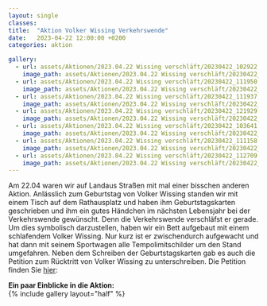 ```yaml
---
layout: single
classes: 
title:  "Aktion Volker Wissing Verkehrswende"
date:   2023-04-22 12:00:00 +0200
categories: aktion

gallery:
  - url: assets/Aktionen/2023.04.22 Wissing verschläft/20230422_102922.jpg
    image_path: assets/Aktionen/2023.04.22 Wissing verschläft/20230422_102922.jpg
  - url: assets/Aktionen/2023.04.22 Wissing verschläft/20230422_111950.jpg
    image_path: assets/Aktionen/2023.04.22 Wissing verschläft/20230422_111950.jpg
  - url: assets/Aktionen/2023.04.22 Wissing verschläft/20230422_111937.jpg
    image_path: assets/Aktionen/2023.04.22 Wissing verschläft/20230422_111937.jpg
  - url: assets/Aktionen/2023.04.22 Wissing verschläft/20230422_121929.jpg
    image_path: assets/Aktionen/2023.04.22 Wissing verschläft/20230422_121929.jpg
  - url: assets/Aktionen/2023.04.22 Wissing verschläft/20230422_103641.jpg
    image_path: assets/Aktionen/2023.04.22 Wissing verschläft/20230422_103641.jpg
  - url: assets/Aktionen/2023.04.22 Wissing verschläft/20230422_111158.jpg
    image_path: assets/Aktionen/2023.04.22 Wissing verschläft/20230422_111158.jpg
  - url: assets/Aktionen/2023.04.22 Wissing verschläft/20230422_112709.jpg
    image_path: assets/Aktionen/2023.04.22 Wissing verschläft/20230422_112709.jpg
---
```


Am 22.04 waren wir auf Landaus Straßen mit mal einer bisschen anderen Aktion. Anlässlich zum Geburtstag von Volker Wissing standen wir mit einem Tisch auf dem Rathausplatz und haben ihm Geburtstagskarten geschrieben und ihm ein gutes Händchen im nächsten Lebensjahr bei der Verkehrswende gewünscht. Denn die Verkehrswende verschläfst er gerade. Um dies symbolisch darzustellen, haben wir ein Bett aufgebaut mit einem schlafendem Volker Wissing. Nur kurz ist er zwischendurch aufgewacht und hat dann mit seinem Sportwagen alle Tempolimitschilder um den Stand umgefahren. 
Neben dem Schreiben der Geburtstagskarten gab es auch die Petition zum Rücktritt von Volker Wissing zu unterschreiben. Die Petition finden Sie <a href="https://weact.campact.de/petitions/verkehrsminister-wissing-treten-sie-zuruck-1?utm_medium=adwords&utm_source=google-cpc-g&utm_campaign=WA%20%2F%20GPS%20%2F%20Conversion%20%2F%20FFF%20Wissing%20Ruecktritt%20%2F%202023-03&utm_content=611744355046-135848913094&utm_placement=&utm_target=&utm_term=volker%20wissing%20r%C3%BCcktritt&gad=1&gclid=Cj0KCQjw3a2iBhCFARIsAD4jQB3mrlk14WZyhzMIH1mvhxZe4Sac8zOTIy5dcGaAVHER3LvFTkH8HnoaAkVgEALw_wcB" target="_blank" >hier</a>: <br>

<b> Ein paar Einblicke in die Aktion: </b>  <br>
{% include gallery layout="half" %}
